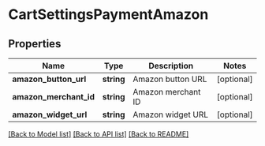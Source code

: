 # CartSettingsPaymentAmazon

## Properties
Name | Type | Description | Notes
------------ | ------------- | ------------- | -------------
**amazon_button_url** | **string** | Amazon button URL | [optional] 
**amazon_merchant_id** | **string** | Amazon merchant ID | [optional] 
**amazon_widget_url** | **string** | Amazon widget URL | [optional] 

[[Back to Model list]](../README.md#documentation-for-models) [[Back to API list]](../README.md#documentation-for-api-endpoints) [[Back to README]](../README.md)


